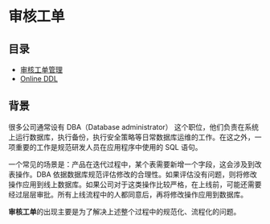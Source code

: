 # 审核工单

## 目录
* [审核工单管理](./auditworkflow_management.md)
* [Online DDL](./online_ddl.md)

## 背景
很多公司通常设有 DBA（Database administrator） 这个职位，他们负责在系统上运行数据库，执行备份，执行安全策略等日常数据库运维的工作。在这之外，一项重要的工作是规范研发人员在应用程序中使用的 SQL 语句。

一个常见的场景是：产品在迭代过程中，某个表需要新增一个字段，这会涉及到改表操作。DBA 依据数据库规范评估修改的合理性。如果评估没有问题，则将修改操作应用到线上数据库。如果公司对于这类操作比较严格，在上线前，可能还需要经过层层审批。所有上线流程中的人都同意后，再将修改操作应用到数据库。

**审核工单**的出现主要是为了解决上述整个过程中的规范化、流程化的问题。